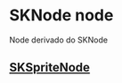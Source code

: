 # SKNode node

Node derivado do SKNode

## [SKSpriteNode](https://github.com/ghsumiyasu/Swift/blob/main/README-Swift-SKSpriteNode-br-pt.md)
